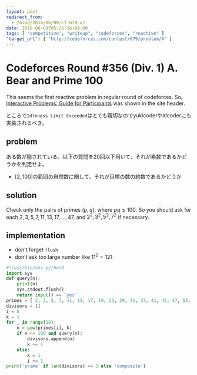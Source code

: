 ```yaml
---
layout: post
redirect_from:
  - /blog/2016/06/09/cf-679-a/
date: 2016-06-09T05:25:16+09:00
tags: [ "competitive", "writeup", "codeforces", "reactive" ]
"target_url": [ "http://codeforces.com/contest/679/problem/A" ]
---
```


# Codeforces Round #356 (Div. 1) A. Bear and Prime 100

This seems the first reactive problem in regular round of codeforces.
So, [Interactive Problems: Guide for Participants](http://codeforces.com/blog/entry/45307) was shown in the site header.

ところで`Idleness Limit Exceeded`はとても親切なのでyukicoderやatcoderにも実装されるべき。

## problem

ある数が隠されている。以下の質問を$20$回以下用いて、それが素数であるかどうかを判定せよ。

-   $[2,100]$の範囲の自然数に関して、それが目標の数の約数であるかどうか

## solution

Check only the pairs of primes $(p, q)$, where $pq \le 100$.
So you should ask for each $2,3,5,7,11,13,17,\dots,47$, and $2^2, 3^2, 5^2, 7^2$ if necessary.

## implementation

-   don't forget `flush`
-   don't ask too large number like $11^2 = 121$

``` python
#!/usr/bin/env python3
import sys
def query(n):
    print(n)
    sys.stdout.flush()
    return input() == 'yes'
primes = [ 2, 3, 5, 7, 11, 13, 17, 19, 23, 29, 31, 37, 41, 43, 47, 53, 59, 61, 67, 71, 73, 79, 83, 89, 97 ]
divisors = []
i = 0
k = 1
for _ in range(18):
    n = pow(primes[i], k)
    if n <= 100 and query(n):
        divisors.append(n)
        k += 1
    else:
        k = 1
        i += 1
print('prime' if len(divisors) <= 1 else 'composite')
```
